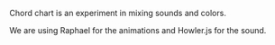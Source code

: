 Chord chart is an experiment in mixing sounds and colors.

We are using Raphael for the animations and Howler.js for the sound.
